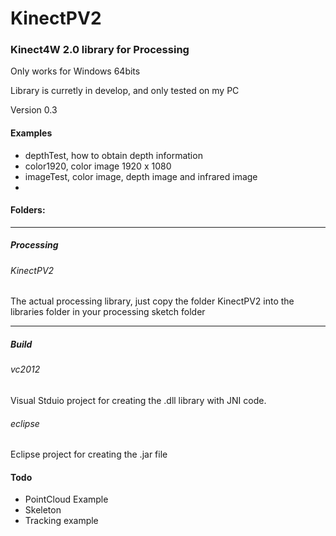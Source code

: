 KinectPV2
==========

### Kinect4W 2.0 library for Processing


Only works for Windows 64bits

Library is curretly in develop, and only tested on my PC

Version 0.3


#### Examples

- depthTest, how to obtain depth information
- color1920, color image 1920 x 1080
- imageTest,  color image, depth image and infrared image 
- 

#### Folders:

---

##### Processing

###### KinectPV2

The actual processing library, just copy the folder KinectPV2 into the libraries folder in your processing sketch folder

---

##### Build

###### vc2012

Visual Stduio project for creating the .dll library with JNI code.

###### eclipse

Eclipse project for creating the .jar file 

#### Todo

- PointCloud Example
- Skeleton
- Tracking example
